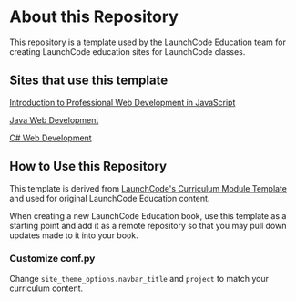 # About this Repository

This repository is a template used by the LaunchCode Education team for creating LaunchCode education sites for LaunchCode classes. 

## Sites that use this template

[Introduction to Professional Web Development in JavaScript](https://education.launchcode.org/intro-to-professional-web-dev/)

[Java Web Development](https://education.launchcode.org/java-web-development/)

[C# Web Development](https://education.launchcode.org/csharp-web-development/)

## How to Use this Repository

This template is derived from [LaunchCode's Curriculum Module Template](https://github.com/LaunchCodeEducation/curriculum-module-template) and used for original LaunchCode Education content.

When creating a new LaunchCode Education book, use this template as a starting point and add it as a remote repository so that you may pull down updates made to it into your book. 

### Customize conf.py

Change ``site_theme_options.navbar_title`` and ``project`` to match your curriculum content.

